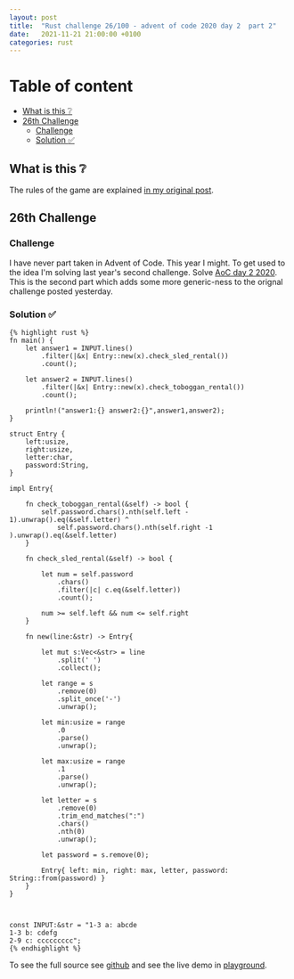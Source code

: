 ```yaml
---
layout: post
title:  "Rust challenge 26/100 - advent of code 2020 day 2  part 2"
date:   2021-11-21 21:00:00 +0100
categories: rust
---
```



#  Table of content
<!-- MarkdownTOC autolink="true" -->

- [What is this :grey_question:](#what-is-this-grey_question)
- [26th Challenge](#26th-challenge)
	- [Challenge](#challenge)
	- [Solution :white_check_mark:](#solution-white_check_mark)

<!-- /MarkdownTOC -->

## What is this :grey_question: 

The rules of the game are explained [in my original post](https://maebli.github.io/rust/2021/10/18/100rust.html). 

## 26th Challenge
### Challenge

I have never part taken in Advent of Code. This year I might. To get used to the idea I'm solving last year's second challenge. Solve [AoC day 2 2020](ttps://adventofcode.com/2020/day/2).
This is the second part which adds some more generic-ness to the orignal challenge posted yesterday. 

### Solution :white_check_mark:

	{% highlight rust %}
	fn main() {
	    let answer1 = INPUT.lines()
	        .filter(|&x| Entry::new(x).check_sled_rental())
	        .count();

	    let answer2 = INPUT.lines()
	        .filter(|&x| Entry::new(x).check_toboggan_rental())
	        .count();

	    println!("answer1:{} answer2:{}",answer1,answer2);
	}

	struct Entry {
	    left:usize,
	    right:usize,
	    letter:char,
	    password:String,
	}

	impl Entry{

	    fn check_toboggan_rental(&self) -> bool {
	        self.password.chars().nth(self.left - 1).unwrap().eq(&self.letter) ^
	            self.password.chars().nth(self.right -1 ).unwrap().eq(&self.letter)
	    }

	    fn check_sled_rental(&self) -> bool {

	        let num = self.password
	            .chars()
	            .filter(|c| c.eq(&self.letter))
	            .count();

	        num >= self.left && num <= self.right
	    }

	    fn new(line:&str) -> Entry{

	        let mut s:Vec<&str> = line
	            .split(' ')
	            .collect();

	        let range = s
	            .remove(0)
	            .split_once('-')
	            .unwrap();

	        let min:usize = range
	            .0
	            .parse()
	            .unwrap();

	        let max:usize = range
	            .1
	            .parse()
	            .unwrap();

	        let letter = s
	            .remove(0)
	            .trim_end_matches(":")
	            .chars()
	            .nth(0)
	            .unwrap();

	        let password = s.remove(0);

	        Entry{ left: min, right: max, letter, password: String::from(password) }
	    }
	}



	const INPUT:&str = "1-3 a: abcde
	1-3 b: cdefg
	2-9 c: ccccccccc";
	{% endhighlight %}


To see the full source see [github](https://github.com/maebli/100rustsnippets/tree/master/aco-2020-2) and see the live demo in [playground](https://play.rust-lang.org/?version=stable&edition=2018&gist=614d82523cece6c2c6e17e3da814410d). 
